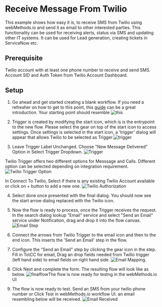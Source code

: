 # Receive Message From Twilio

This example shows how easy it is,  to receive SMS from Twilio using webMethods.io and send it as email to other interested parties. This functionality can be used for receiving alerts, status via SMS and updating other IT systems. It can be used for Lead generation, creating tickets in ServiceNow etc.

## Prerequisite

Twilio account with at least one phone number to receive and send SMS. Account SID and Auth Token from Twilio Account Dashboard.


## Setup

1. Go ahead and get started creating a blank workflow. If you need a refresher on how to get to this point, this [guide](https://docs.webmethods.io/workflow-building-blocks/creating-first-workflow) can be a great introduction. Your starting point should resemble ![this](https://github.com/mangatrai/webmethodsio-examples/blob/master/twilio-receive-sms/Creating_First_Workflow.png)

2. Trigger is created by modifying the start icon, which is is the entrypoint to the new flow. Please select the gear on top of the start icon to access settings. Once settings is selected in the start icon, a 'trigger' dialog will appear that allows Twilio to be selected as Trigger.![trigger](https://github.com/mangatrai/webmethodsio-examples/blob/master/twilio-receive-sms/trigger.png) 

3. Leave Trigger Label Unchanged. Choose "New Message Delivered" Option in Select Trigger Dropdown. 
![Trigger](https://github.com/mangatrai/webmethodsio-examples/blob/master/twilio-receive-sms/twilio.png)

Twilio Trigger offers two different options for Messsage and Calls. Different option can be selected depending on integration requirement.
![Twilio Trigger Option](https://github.com/mangatrai/webmethodsio-examples/blob/master/twilio-receive-sms/twilio-diff-options.png)

In Connect To Twilio, Select if there is any existing Twilio Account available or click on + button to add a new one.   ![Twilio Authorization](https://github.com/mangatrai/webmethodsio-examples/blob/master/twilio-receive-sms/twilio-auth.png) 

4. Select done once presented with the final dialog. You should now see the start arrow dialog replaced with the Twilio icon. 


5. Now the flow is ready to process, once the Trigger receives the request. In the search dialog lookup "Email" service and select "Send an Email" service under Notification, drag and drop it into the flow canvas. ![Email Step](https://github.com/mangatrai/webmethodsio-examples/blob/master/twilio-receive-sms/email-canvas.PNG)

6. Connect the arrows from Twilio Trigger to the email icon and then to the end icon. This inserts the 'Send an Email' step in the flow. 

7. Configure the "Send an Email" step by clicking the gear icon in the step. Fill in To\CC for email, Drag an drop fields needed from Twilio trigger (left hand side) to email fields on right hand side. ![Email Mapping](https://github.com/mangatrai/webmethodsio-examples/blob/master/twilio-receive-sms/email-map.PNG).


8. Click Next and complete the form. The resulting flow will look like as below. ![finalflow](https://github.com/mangatrai/webmethodsio-examples/blob/master/twilio-receive-sms/Complete-Integration.PNG)The flow is now ready for testng in the webMethods.io UI

9. The flow is now ready to test. Send an SMS from your twilio phone number or Click Test in webMethods.io workflow UI. an email resembling below will be received. ![Email Received](https://github.com/mangatrai/webmethodsio-examples/blob/master/twilio-receive-sms/email-received.PNG)
